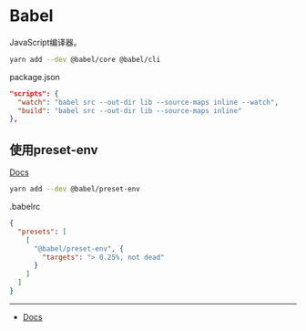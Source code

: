 # Babel

JavaScript编译器。

```sh
yarn add --dev @babel/core @babel/cli
```

package.json

```json
"scripts": {
  "watch": "babel src --out-dir lib --source-maps inline --watch",
  "build": "babel src --out-dir lib --source-maps inline"
},
```

## 使用preset-env

[Docs](https://babeljs.io/docs/en/babel-preset-env)

```sh
yarn add --dev @babel/preset-env
```

.babelrc

```json
{
  "presets": [
    [
      "@babel/preset-env", {
        "targets": "> 0.25%, not dead"
      }
    ]
  ]
}
```

---

- [Docs](https://babeljs.io/docs/en/)
